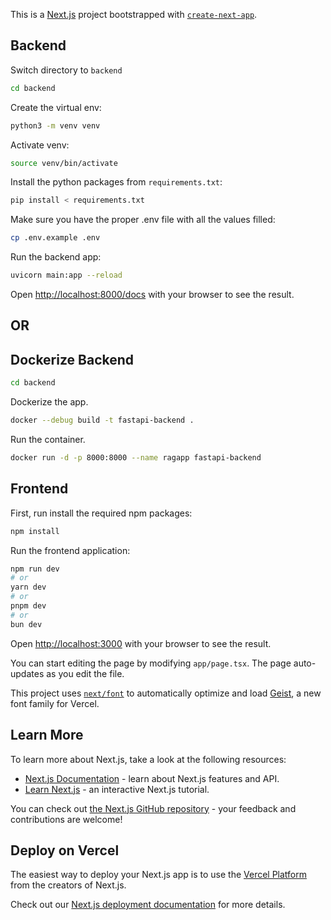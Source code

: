 This is a [Next.js](https://nextjs.org) project bootstrapped with [`create-next-app`](https://nextjs.org/docs/app/api-reference/cli/create-next-app).

## Backend
Switch directory to `backend`

```bash
cd backend
```

Create the virtual env:

```bash
python3 -m venv venv
```

Activate venv:

```bash
source venv/bin/activate
```

Install the python packages from `requirements.txt`:

```bash
pip install < requirements.txt
```

Make sure you have the proper .env file with all the values filled:

```bash
cp .env.example .env
```

Run the backend app:

```bash
uvicorn main:app --reload
```

Open [http://localhost:8000/docs](http://localhost:8000/docs) with your browser to see the result.

## OR
## Dockerize Backend

```bash
cd backend
```

Dockerize the app.
```bash
docker --debug build -t fastapi-backend .
```

Run the container.
```bash
docker run -d -p 8000:8000 --name ragapp fastapi-backend
```

## Frontend

First, run install the required npm packages:

```bash
npm install
```

Run the frontend application:

```bash
npm run dev
# or
yarn dev
# or
pnpm dev
# or
bun dev
```

Open [http://localhost:3000](http://localhost:3000) with your browser to see the result.

You can start editing the page by modifying `app/page.tsx`. The page auto-updates as you edit the file.

This project uses [`next/font`](https://nextjs.org/docs/app/building-your-application/optimizing/fonts) to automatically optimize and load [Geist](https://vercel.com/font), a new font family for Vercel.

## Learn More

To learn more about Next.js, take a look at the following resources:

- [Next.js Documentation](https://nextjs.org/docs) - learn about Next.js features and API.
- [Learn Next.js](https://nextjs.org/learn) - an interactive Next.js tutorial.

You can check out [the Next.js GitHub repository](https://github.com/vercel/next.js) - your feedback and contributions are welcome!

## Deploy on Vercel

The easiest way to deploy your Next.js app is to use the [Vercel Platform](https://vercel.com/new?utm_medium=default-template&filter=next.js&utm_source=create-next-app&utm_campaign=create-next-app-readme) from the creators of Next.js.

Check out our [Next.js deployment documentation](https://nextjs.org/docs/app/building-your-application/deploying) for more details.
